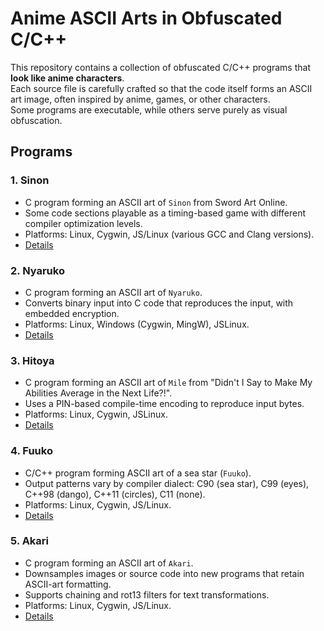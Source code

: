 # Anime ASCII Arts in Obfuscated C/C++  
  
This repository contains a collection of obfuscated C/C++ programs that **look like anime characters**.  
Each source file is carefully crafted so that the code itself forms an ASCII art image, often inspired by anime, games, or other characters.  
Some programs are executable, while others serve purely as visual obfuscation.  
  
## Programs  
  
### 1. Sinon  
- C program forming an ASCII art of `Sinon` from Sword Art Online.  
- Some code sections playable as a timing-based game with different compiler optimization levels.  
- Platforms: Linux, Cygwin, JS/Linux (various GCC and Clang versions).  
- [Details](./sinon/README.md)  
  
### 2. Nyaruko  
- C program forming an ASCII art of `Nyaruko`.  
- Converts binary input into C code that reproduces the input, with embedded encryption.  
- Platforms: Linux, Windows (Cygwin, MingW), JSLinux.  
- [Details](./nyaruko/README.md)  
  
### 3. Hitoya
- C program forming an ASCII art of `Mile` from "Didn't I Say to Make My Abilities Average in the Next Life?!".  
- Uses a PIN-based compile-time encoding to reproduce input bytes.  
- Platforms: Linux, Cygwin, JSLinux.  
- [Details](./hitoya/README.md)  
  
### 4. Fuuko  
- C/C++ program forming ASCII art of a sea star (`Fuuko`).  
- Output patterns vary by compiler dialect: C90 (sea star), C99 (eyes), C++98 (dango), C++11 (circles), C11 (none).  
- Platforms: Linux, Cygwin, JS/Linux.  
- [Details](./fuuko/README.md)  
  
### 5. Akari  
- C program forming an ASCII art of `Akari`.  
- Downsamples images or source code into new programs that retain ASCII-art formatting.  
- Supports chaining and rot13 filters for text transformations.  
- Platforms: Linux, Cygwin, JS/Linux.  
- [Details](./araki/README.md)  
